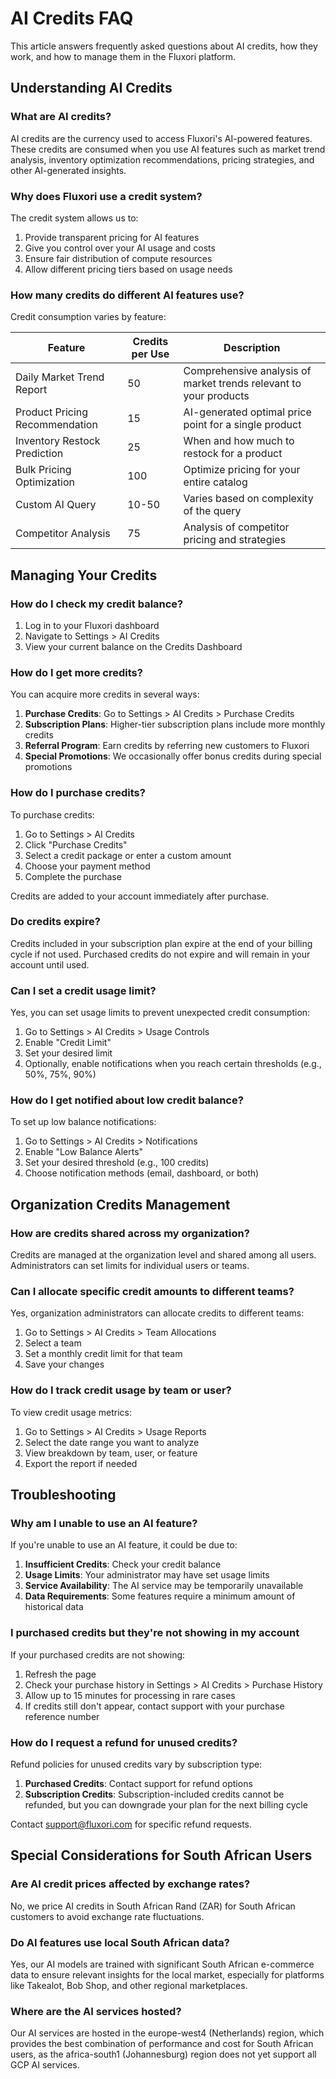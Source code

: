 # AI Credits FAQ

This article answers frequently asked questions about AI credits, how they work, and how to manage them in the Fluxori platform.

## Understanding AI Credits

### What are AI credits?

AI credits are the currency used to access Fluxori's AI-powered features. These credits are consumed when you use AI features such as market trend analysis, inventory optimization recommendations, pricing strategies, and other AI-generated insights.

### Why does Fluxori use a credit system?

The credit system allows us to:
1. Provide transparent pricing for AI features
2. Give you control over your AI usage and costs
3. Ensure fair distribution of compute resources
4. Allow different pricing tiers based on usage needs

### How many credits do different AI features use?

Credit consumption varies by feature:

| Feature | Credits per Use | Description |
|---------|----------------|-------------|
| Daily Market Trend Report | 50 | Comprehensive analysis of market trends relevant to your products |
| Product Pricing Recommendation | 15 | AI-generated optimal price point for a single product |
| Inventory Restock Prediction | 25 | When and how much to restock for a product |
| Bulk Pricing Optimization | 100 | Optimize pricing for your entire catalog |
| Custom AI Query | 10-50 | Varies based on complexity of the query |
| Competitor Analysis | 75 | Analysis of competitor pricing and strategies |

## Managing Your Credits

### How do I check my credit balance?

1. Log in to your Fluxori dashboard
2. Navigate to Settings > AI Credits
3. View your current balance on the Credits Dashboard

### How do I get more credits?

You can acquire more credits in several ways:

1. **Purchase Credits**: Go to Settings > AI Credits > Purchase Credits
2. **Subscription Plans**: Higher-tier subscription plans include more monthly credits
3. **Referral Program**: Earn credits by referring new customers to Fluxori
4. **Special Promotions**: We occasionally offer bonus credits during special promotions

### How do I purchase credits?

To purchase credits:

1. Go to Settings > AI Credits
2. Click "Purchase Credits"
3. Select a credit package or enter a custom amount
4. Choose your payment method
5. Complete the purchase

Credits are added to your account immediately after purchase.

### Do credits expire?

Credits included in your subscription plan expire at the end of your billing cycle if not used. Purchased credits do not expire and will remain in your account until used.

### Can I set a credit usage limit?

Yes, you can set usage limits to prevent unexpected credit consumption:

1. Go to Settings > AI Credits > Usage Controls
2. Enable "Credit Limit"
3. Set your desired limit
4. Optionally, enable notifications when you reach certain thresholds (e.g., 50%, 75%, 90%)

### How do I get notified about low credit balance?

To set up low balance notifications:

1. Go to Settings > AI Credits > Notifications
2. Enable "Low Balance Alerts"
3. Set your desired threshold (e.g., 100 credits)
4. Choose notification methods (email, dashboard, or both)

## Organization Credits Management

### How are credits shared across my organization?

Credits are managed at the organization level and shared among all users. Administrators can set limits for individual users or teams.

### Can I allocate specific credit amounts to different teams?

Yes, organization administrators can allocate credits to different teams:

1. Go to Settings > AI Credits > Team Allocations
2. Select a team
3. Set a monthly credit limit for that team
4. Save your changes

### How do I track credit usage by team or user?

To view credit usage metrics:

1. Go to Settings > AI Credits > Usage Reports
2. Select the date range you want to analyze
3. View breakdown by team, user, or feature
4. Export the report if needed

## Troubleshooting

### Why am I unable to use an AI feature?

If you're unable to use an AI feature, it could be due to:

1. **Insufficient Credits**: Check your credit balance
2. **Usage Limits**: Your administrator may have set usage limits
3. **Service Availability**: The AI service may be temporarily unavailable
4. **Data Requirements**: Some features require a minimum amount of historical data

### I purchased credits but they're not showing in my account

If your purchased credits are not showing:

1. Refresh the page
2. Check your purchase history in Settings > AI Credits > Purchase History
3. Allow up to 15 minutes for processing in rare cases
4. If credits still don't appear, contact support with your purchase reference number

### How do I request a refund for unused credits?

Refund policies for unused credits vary by subscription type:

1. **Purchased Credits**: Contact support for refund options
2. **Subscription Credits**: Subscription-included credits cannot be refunded, but you can downgrade your plan for the next billing cycle

Contact support@fluxori.com for specific refund requests.

## Special Considerations for South African Users

### Are AI credit prices affected by exchange rates?

No, we price AI credits in South African Rand (ZAR) for South African customers to avoid exchange rate fluctuations.

### Do AI features use local South African data?

Yes, our AI models are trained with significant South African e-commerce data to ensure relevant insights for the local market, especially for platforms like Takealot, Bob Shop, and other regional marketplaces.

### Where are the AI services hosted?

Our AI services are hosted in the europe-west4 (Netherlands) region, which provides the best combination of performance and cost for South African users, as the africa-south1 (Johannesburg) region does not yet support all GCP AI services.